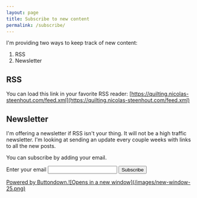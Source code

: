 ```yaml
---
layout: page
title: Subscribe to new content
permalink: /subscribe/
---
```


I'm providing two ways to keep track of new content:

1. RSS
2. Newsletter

## RSS

You can load this link in your favorite RSS reader: [https://quilting.nicolas-steenhout.com/feed.xml](https://quilting.nicolas-steenhout.com/feed.xml)

## Newsletter

I'm offering a newsletter if RSS isn't your thing. It will not be a high traffic newsletter. I'm looking at sending an update every couple weeks with links to all the new posts. 

You can subscribe by adding your email.

<form
  action="https://buttondown.email/api/emails/embed-subscribe/vavroom"
  method="post"
  target="popupwindow"
  onsubmit="window.open('https://buttondown.email/vavroom', 'popupwindow')"
  class="embeddable-buttondown-form"
>
  <label for="bd-email">Enter your email</label>
  <input type="email" name="email" id="bd-email" />
  
  <input type="submit" value="Subscribe" />
  <p>
    <a href="https://buttondown.email/refer/vavroom" target="_blank">Powered by Buttondown.![Opens in a new window](/images/new-window-25.png)</a>
  </p>
</form>